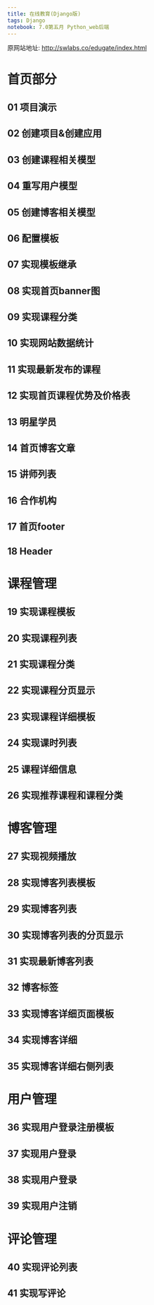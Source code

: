 ```yaml
---
title: 在线教育(Django版)
tags: Django
notebook: 7.0第五月 Python_web后端
---
```


原网站地址: http://swlabs.co/edugate/index.html

# 首页部分
## 01 项目演示
## 02 创建项目&创建应用
## 03 创建课程相关模型
## 04 重写用户模型
## 05 创建博客相关模型
## 06 配置模板
## 07 实现模板继承
## 08 实现首页banner图
## 09 实现课程分类
## 10 实现网站数据统计
## 11 实现最新发布的课程
## 12 实现首页课程优势及价格表
## 13 明星学员
## 14 首页博客文章
## 15 讲师列表
## 16 合作机构
## 17 首页footer
## 18 Header 

# 课程管理
## 19 实现课程模板
## 20 实现课程列表
## 21 实现课程分类
## 22 实现课程分页显示
## 23 实现课程详细模板
## 24 实现课时列表
## 25 课程详细信息
## 26 实现推荐课程和课程分类

# 博客管理
## 27 实现视频播放
## 28 实现博客列表模板
## 29 实现博客列表
## 30 实现博客列表的分页显示
## 31 实现最新博客列表
## 32 博客标签
## 33 实现博客详细页面模板
## 34 实现博客详细
## 35 实现博客详细右侧列表

# 用户管理
## 36 实现用户登录注册模板
## 37 实现用户登录
## 38 实现用户登录
## 39 实现用户注销

# 评论管理
## 40 实现评论列表
## 41 实现写评论